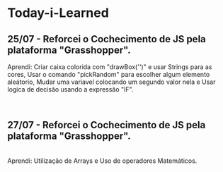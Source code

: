 # Today-i-Learned

## 25/07 - Reforcei o Cochecimento de JS pela plataforma "Grasshopper".
Aprendi: Criar caixa colorida com "drawBox('')" e usar Strings para as cores, Usar o comando "pickRandom" para escolher algum elemento aleátorio,  Mudar uma variavel colocando um segundo valor nela e Usar logica de decisão usando a expressão "IF".

</br>

## 27/07 - Reforcei o Cochecimento de JS pela plataforma "Grasshopper".
</br>
Aprendi: Utilização de Arrays e Uso de operadores Matemáticos.
